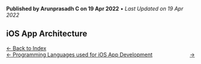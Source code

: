 **Published by Arunprasadh C on 19 Apr 2022** • *Last Updated on 19 Apr 2022*

## iOS App Architecture

<a href="https://techinessoverloaded.github.io/iOSAppDevBasics/index.html">&larr; Back to Index</a>
<br>
<span style="float: left">
<a href="https://techinessoverloaded.github.io/iOSAppDevBasics/proglang.html">&larr; Programming Languages used for iOS App Development</a>
</span>
<span style="float: right">
<a href="https://techinessoverloaded.github.io/iOSAppDevBasics/"> &rarr;</a>
</span>
